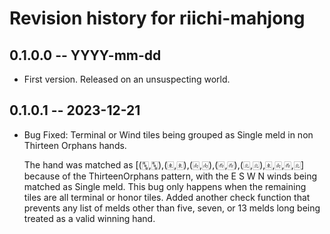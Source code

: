 # Revision history for riichi-mahjong

## 0.1.0.0 -- YYYY-mm-dd

* First version. Released on an unsuspecting world.

## 0.1.0.1 -- 2023-12-21

* Bug Fixed: Terminal or Wind tiles being grouped as Single meld in
  non Thirteen Orphans hands.

  The hand was matched as [(🀛,🀛),(🀀,🀀),(🀁,🀁),(🀂,🀂),(🀃,🀃),🀀,🀁,🀂,🀃]
  because of the ThirteenOrphans pattern, with the E S W N winds
  being matched as Single meld. This bug only happens when the
  remaining tiles are all terminal or honor tiles. Added another check
  function that prevents any list of melds other than five, seven, or
  13 melds long being treated as a valid winning hand.
  